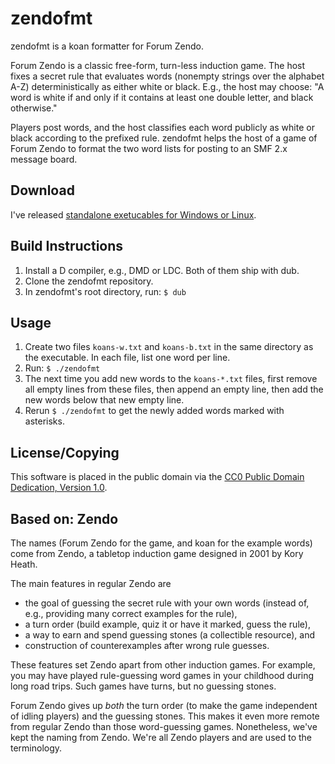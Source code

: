 zendofmt
========

zendofmt is a koan formatter for Forum Zendo.

Forum Zendo is a classic free-form, turn-less induction game. The host
fixes a secret rule that evaluates words (nonempty strings over the
alphabet A-Z) deterministically as either white or black.
E.g., the host may choose: "A word is white if and only if it contains
at least one double letter, and black otherwise."

Players post words, and the host classifies each word publicly as
white or black according to the prefixed rule. zendofmt helps the host
of a game of Forum Zendo to format the two word lists for posting to an
SMF 2.x message board.

Download
--------

I've released [standalone exetucables for Windows or
Linux](https://github.com/SimonN/zendofmt/releases).

Build Instructions
------------------

1. Install a D compiler, e.g., DMD or LDC. Both of them ship with dub.
2. Clone the zendofmt repository.
3. In zendofmt's root directory, run: `$ dub`

Usage
-----

1. Create two files `koans-w.txt` and `koans-b.txt` in the same directory
    as the executable. In each file, list one word per line.
2. Run: `$ ./zendofmt`
3. The next time you add new words to the `koans-*.txt` files,
    first remove all empty lines from these files, then append an empty line,
    then add the new words below that new empty line.
4. Rerun `$ ./zendofmt` to get the newly added words marked with asterisks.

License/Copying
---------------

This software is placed in the public domain via the [CC0 Public Domain
Dedication, Version 1.0](https://creativecommons.org/publicdomain/zero/1.0/).

Based on: Zendo
---------------

The names (Forum Zendo for the game, and koan for the example words) come from
Zendo, a tabletop induction game designed in 2001 by Kory Heath.

The main features in regular Zendo are

* the goal of guessing the secret rule with your own words
    (instead of, e.g., providing many correct examples for the rule),
* a turn order (build example, quiz it or have it marked, guess the rule),
* a way to earn and spend guessing stones (a collectible resource), and
* construction of counterexamples after wrong rule guesses.

These features set Zendo apart from other induction games. For example,
you may have played rule-guessing word games in your childhood during
long road trips. Such games have turns, but no guessing stones.

Forum Zendo gives up _both_ the turn order (to make the game independent of
idling players) and the guessing stones. This makes it even more remote from
regular Zendo than those word-guessing games. Nonetheless, we've kept the
naming from Zendo. We're all Zendo players and are used to the terminology.

